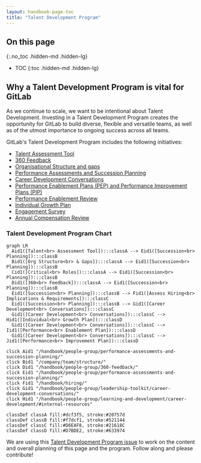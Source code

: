 ```yaml
---
layout: handbook-page-toc
title: "Talent Development Program"
---
```


## On this page
{:.no_toc .hidden-md .hidden-lg}

- TOC
{:toc .hidden-md .hidden-lg}

## Why a Talent Development Program is vital for GitLab

As we continue to scale, we want to be intentional about Talent Development. Investing in a Talent Development Program creates the opportunity for GitLab to build diverse, flexible and versatile teams, as well as of the utmost importance to ongoing success across all teams.

GitLab's Talent Development Program includes the following initiatives: 
- [Talent Assessment Tool](/handbook/people-group/performance-assessments-and-succession-planning/)
- [360 Feedback](/handbook/people-group/360-feedback/)
- [Organisational Structure and gaps](https://about.gitlab.com/company/team/structure/)
- [Performance Assessments and Succession Planning](/handbook/people-group/performance-assessments-and-succession-planning/)
- [Career Development Conversations](/handbook/people-group/leadership-toolkit/career-development-conversations/)
- [Performance Enablement Plans (PEP) and Performance Improvement Plans (PIP)](/handbook/leadership/underperformance/#options-for-remediation)
- [Performance Enablement Review](/handbook/people-group/learning-and-development/career-development/#performance-enablement-review)
- [Individual Growth Plan](https://docs.google.com/document/d/1ZjdIuK5mNpljiHnFMK4dvqfTOzV9iSJj66OtoYbniFM/edit)
- [Engagement Survey](/handbook/people-group/engagement/)
- [Annual Compensation Review](/handbook/total-rewards/compensation/compensation-review-cycle/#annual-compensation-review)

### Talent Development Program Chart

```mermaid
graph LR
  Aid1([Talent<br> Assessment Tool]):::classA --> Eid1([Succession<br> Planning]):::classB
  Bid1([Org Structure<br> & Gaps]):::classA --> Eid1([Succession<br> Planning]):::classB
  Cid1([Critical<br> Roles]):::classA --> Eid1([Succession<br> Planning]):::classB
  Did1([360<br> Feedback]):::classA --> Eid1([Succession<br> Planning]):::classB
  Eid1([Succession<br> Planning]):::classB --> Fid1([Assess Hiring<br> Implications & Requirements]):::classC 
  Eid1([Succession<br> Planning]):::classB --> Gid1([Career Development<br> Conversations]):::classC
  Gid1([Career Development<br> Conversations]):::classC --> Hid1([Individual<br> Growth Plan]):::classD 
  Gid1([Career Development<br> Conversations]):::classC --> Iid1([Performance<br> Enablement Plan]):::classD
  Gid1([Career Development<br> Conversations]):::classC --> Jid1([Performance<br> Improvement Plan]):::classD

click Aid1 "/handbook/people-group/performance-assessments-and-succession-planning/"
click Bid1 "/company/team/structure/"
click Did1 "/handbook/people-group/360-feedback/"
click Eid1 "/handbook/people-group/performance-assessments-and-succession-planning/"
click Fid1 "/handbook/hiring/"
click Gid1 "/handbook/people-group/leadership-toolkit/career-development-conversations/"
click Hid1 "/handbook/people-group/learning-and-development/career-development/#internal-resources"

classDef classA fill:#dcf3f5, stroke:#20757d
classDef classB fill:#f7dcf1, stroke:#521144
classDef classC fill:#D6EAF8, stroke:#21618C
classDef classD fill:#D7BDE2, stroke:#633974
```


We are using this [Talent Development Program issue](https://gitlab.com/gitlab-com/people-group/General/-/issues/719) to work on the content and overall planning of this page and the program. Follow along and please contribute!  

